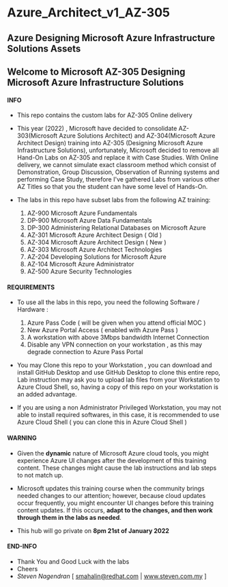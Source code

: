 # Azure_Architect_v1_AZ-305
## Azure Designing Microsoft Azure Infrastructure Solutions Assets

## Welcome to Microsoft AZ-305 Designing Microsoft Azure Infrastructure Solutions

#### **INFO**
- This repo contains the custom labs for AZ-305 Online delivery

- This year (2022) , Microsoft have decided to consolidate AZ-303(Microsoft Azure Solutions Architect) and AZ-304(Microsoft Azure Architect Design) training into AZ-305 (Designing Microsoft Azure Infrastructure Solutions), unfortunately, Microsoft decided to remove all Hand-On Labs on AZ-305 and replace it with Case Studies. With Online delivery, we cannot simulate exact classroom method which consist of Demonstration, Group Discussion, Observation of Running systems and performing Case Study, therefore I've gathered Labs from various other AZ Titles so that you the student can have some level of Hands-On.

- The labs in this repo have subset labs from the following AZ training:
    1. AZ-900 Microsoft Azure Fundamentals
    1. DP-900 Microsoft Azure Data Fundamentals
    1. DP-300 Administering Relational Databases on Microsoft Azure
    1. AZ-301 Microsoft Azure Architect Design ( Old )
    1. AZ-304 Microsoft Azure Architect Design ( New )
    1. AZ-303 Microsoft Azure Architect Technologies
    1. AZ-204 Developing Solutions for Microsoft Azure
    1. AZ-104 Microsoft Azure Administrator
    1. AZ-500 Azure Security Technologies

#### **REQUIREMENTS**
- To use all the labs in this repo, you need the following Software / Hardware :
    1. Azure Pass Code ( will be given when you attend official MOC )
    1. New Azure Portal Access ( enabled with Azure Pass )
    1. A workstation with above 3Mbps bandwidth Internet Connection
    1. Disable any VPN connection on your workstation , as this may degrade connection to Azure Pass Portal

- You may Clone this repo to your Workstation , you can download and install GitHub Desktop and use GitHub Desktop to clone this entire repo, Lab instruction may ask you to upload lab files from your Workstation to Azure Cloud Shell, so, having a copy of this repo on your workstation is an added advantage.

- If you are using a non Administrator Privileged Workstation, you may not able to install required softwares, in this case, it is recommended to use Azure Cloud Shell ( you can clone this in Azure Cloud Shell )

#### **WARNING**
- Given the **dynamic** nature of Microsoft Azure cloud tools, you might experience Azure UI changes after the development of this training content. These changes might cause the lab instructions and lab steps to not match up.

- Microsoft updates this training course when the community brings needed changes to our attention; however, because cloud updates occur frequently, you might encounter UI changes before this training content updates. If this occurs, **adapt to the changes, and then work through them in the labs as needed**.

- This hub will go private on **8pm 21st of January 2022**

#### **END-INFO** 
- Thank You and Good Luck with the labs
- Cheers 
- *Steven Nagendran* [ smahalin@redhat.com | www.steven.com.my ]
